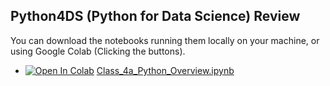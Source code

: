 ## Python4DS (Python for Data Science) Review
You can download the notebooks running them locally on your machine, or using Google Colab (Clicking the buttons).

- [![Open In Colab](https://colab.research.google.com/assets/colab-badge.svg)](http://colab.research.google.com/github/Mjrovai/UNIFEI-IESTI01-TinyML-2022.1/blob/main/00_Curso_Folder/1_Fundamentals/Class_04a/notebooks/Class_4a_Python_Overview.ipynb) [Class_4a_Python_Overview.ipynb](/00_Curso_Folder/1_Fundamentals/Class_04a/notebooks/Class_4a_Python_Overview.ipynb)


